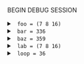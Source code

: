 
BEGIN DEBUG SESSION 
<details><summary><a id="1"></a> &nbsp; <code>foo = (7 8 16)</code></summary>

- ["test/test_debug_md.ml":8:19](../test/test_debug_md.ml#L8)
- `x = 7`
- <details><summary><a id="2"></a> &nbsp; <code>y = 8</code></summary>
  
  - ["test/test_debug_md.ml":9:6](../test/test_debug_md.ml#L9)
  </details>
  
</details>


<details><summary><a id="3"></a> &nbsp; <code>bar = 336</code></summary>

- ["test/test_debug_md.ml":16:19](../test/test_debug_md.ml#L16)
- `x = ((first 7) (second 42))`
- <details><summary><a id="4"></a> &nbsp; <code>y = 8</code></summary>
  
  - ["test/test_debug_md.ml":17:6](../test/test_debug_md.ml#L17)
  </details>
  
</details>


<details><summary><a id="5"></a> &nbsp; <code>baz = 359</code></summary>

- ["test/test_debug_md.ml":22:19](../test/test_debug_md.ml#L22)
- `x = ((first 7) (second 42))`
- <details><summary><a id="6"></a> &nbsp; <code>_yz = (8 3)</code></summary>
  
  - ["test/test_debug_md.ml":23:17](../test/test_debug_md.ml#L23)
  </details>
  
- <details><summary><a id="7"></a> &nbsp; <code>_uw = (7 13)</code></summary>
  
  - ["test/test_debug_md.ml":24:17](../test/test_debug_md.ml#L24)
  </details>
  
</details>


<details><summary><a id="8"></a> &nbsp; <code>lab = (7 8 16)</code></summary>

- ["test/test_debug_md.ml":29:19](../test/test_debug_md.ml#L29)
- `x = 7`
- <details><summary><a id="9"></a> &nbsp; <code>y = 8</code></summary>
  
  - ["test/test_debug_md.ml":30:6](../test/test_debug_md.ml#L30)
  </details>
  
</details>


<details><summary><a id="10"></a> &nbsp; <code>loop = 36</code></summary>

- ["test/test_debug_md.ml":35:24](../test/test_debug_md.ml#L35)
- `depth = 0`
- `x = ((first 7) (second 42))`
- <details><summary><a id="11"></a> &nbsp; <code>y = 24</code></summary>
  
  - ["test/test_debug_md.ml":39:8](../test/test_debug_md.ml#L39)
  - <details><summary><a id="12"></a> &nbsp; <code>loop = 24</code></summary>
    
    - ["test/test_debug_md.ml":35:24](../test/test_debug_md.ml#L35)
    - `depth = 1`
    - `x = ((first 41) (second 9))`
    - <details><summary><a id="13"></a> &nbsp; <code>y = 25</code></summary>
      
      - ["test/test_debug_md.ml":39:8](../test/test_debug_md.ml#L39)
      - <details><summary><a id="14"></a> &nbsp; <code>loop = 25</code></summary>
        
        - ["test/test_debug_md.ml":35:24](../test/test_debug_md.ml#L35)
        - `depth = 2`
        - `x = ((first 8) (second 43))`
        - <details><summary><a id="15"></a> &nbsp; <code>loop = 25</code></summary>
          
          - ["test/test_debug_md.ml":35:24](../test/test_debug_md.ml#L35)
          - `depth = 3`
          - `x = ((first 44) (second 4))`
          - <details><summary><a id="16"></a> &nbsp; <code>loop = 25</code></summary>
            
            - ["test/test_debug_md.ml":35:24](../test/test_debug_md.ml#L35)
            - `depth = 4`
            - `x = ((first 5) (second 22))`
            - <details><summary><a id="17"></a> &nbsp; <code>loop = 25</code></summary>
              
              - ["test/test_debug_md.ml":35:24](../test/test_debug_md.ml#L35)
              - `depth = 5`
              - `x = ((first 23) (second 2))`
              </details>
              
            </details>
            
          </details>
          
        </details>
        
      </details>
      
    - <details><summary><a id="18"></a> &nbsp; <code>z = 17</code></summary>
      
      - ["test/test_debug_md.ml":40:8](../test/test_debug_md.ml#L40)
      - <details><summary><a id="19"></a> &nbsp; <code>loop = 17</code></summary>
        
        - ["test/test_debug_md.ml":35:24](../test/test_debug_md.ml#L35)
        - `depth = 2`
        - `x = ((first 10) (second 25))`
        - <details><summary><a id="20"></a> &nbsp; <code>loop = 17</code></summary>
          
          - ["test/test_debug_md.ml":35:24](../test/test_debug_md.ml#L35)
          - `depth = 3`
          - `x = ((first 26) (second 5))`
          - <details><summary><a id="21"></a> &nbsp; <code>loop = 17</code></summary>
            
            - ["test/test_debug_md.ml":35:24](../test/test_debug_md.ml#L35)
            - `depth = 4`
            - `x = ((first 6) (second 13))`
            - <details><summary><a id="22"></a> &nbsp; <code>loop = 17</code></summary>
              
              - ["test/test_debug_md.ml":35:24](../test/test_debug_md.ml#L35)
              - `depth = 5`
              - `x = ((first 14) (second 3))`
              </details>
              
            </details>
            
          </details>
          
        </details>
        
      </details>
      
    </details>
    
  </details>
  
- <details><summary><a id="23"></a> &nbsp; <code>z = 29</code></summary>
  
  - ["test/test_debug_md.ml":40:8](../test/test_debug_md.ml#L40)
  - <details><summary><a id="24"></a> &nbsp; <code>loop = 29</code></summary>
    
    - ["test/test_debug_md.ml":35:24](../test/test_debug_md.ml#L35)
    - `depth = 1`
    - `x = ((first 43) (second 24))`
    - <details><summary><a id="25"></a> &nbsp; <code>y = 30</code></summary>
      
      - ["test/test_debug_md.ml":39:8](../test/test_debug_md.ml#L39)
      - <details><summary><a id="26"></a> &nbsp; <code>loop = 30</code></summary>
        
        - ["test/test_debug_md.ml":35:24](../test/test_debug_md.ml#L35)
        - `depth = 2`
        - `x = ((first 23) (second 45))`
        - <details><summary><a id="27"></a> &nbsp; <code>loop = 30</code></summary>
          
          - ["test/test_debug_md.ml":35:24](../test/test_debug_md.ml#L35)
          - `depth = 3`
          - `x = ((first 46) (second 11))`
          - <details><summary><a id="28"></a> &nbsp; <code>loop = 30</code></summary>
            
            - ["test/test_debug_md.ml":35:24](../test/test_debug_md.ml#L35)
            - `depth = 4`
            - `x = ((first 12) (second 23))`
            - <details><summary><a id="29"></a> &nbsp; <code>loop = 30</code></summary>
              
              - ["test/test_debug_md.ml":35:24](../test/test_debug_md.ml#L35)
              - `depth = 5`
              - `x = ((first 24) (second 6))`
              </details>
              
            </details>
            
          </details>
          
        </details>
        
      </details>
      
    - <details><summary><a id="30"></a> &nbsp; <code>z = 22</code></summary>
      
      - ["test/test_debug_md.ml":40:8](../test/test_debug_md.ml#L40)
      - <details><summary><a id="31"></a> &nbsp; <code>loop = 22</code></summary>
        
        - ["test/test_debug_md.ml":35:24](../test/test_debug_md.ml#L35)
        - `depth = 2`
        - `x = ((first 25) (second 30))`
        - <details><summary><a id="32"></a> &nbsp; <code>loop = 22</code></summary>
          
          - ["test/test_debug_md.ml":35:24](../test/test_debug_md.ml#L35)
          - `depth = 3`
          - `x = ((first 31) (second 12))`
          - <details><summary><a id="33"></a> &nbsp; <code>loop = 22</code></summary>
            
            - ["test/test_debug_md.ml":35:24](../test/test_debug_md.ml#L35)
            - `depth = 4`
            - `x = ((first 13) (second 15))`
            - <details><summary><a id="34"></a> &nbsp; <code>loop = 22</code></summary>
              
              - ["test/test_debug_md.ml":35:24](../test/test_debug_md.ml#L35)
              - `depth = 5`
              - `x = ((first 16) (second 6))`
              </details>
              
            </details>
            
          </details>
          
        </details>
        
      </details>
      
    </details>
    
  </details>
  
</details>


